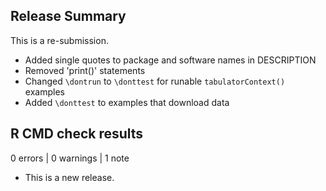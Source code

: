 ## Release Summary

This is a re-submission.

* Added single quotes to package and software names in DESCRIPTION
* Removed 'print()' statements
* Changed `\dontrun` to `\donttest` for runable `tabulatorContext()` examples
* Added `\donttest` to examples that download data

## R CMD check results

0 errors | 0 warnings | 1 note

* This is a new release.
